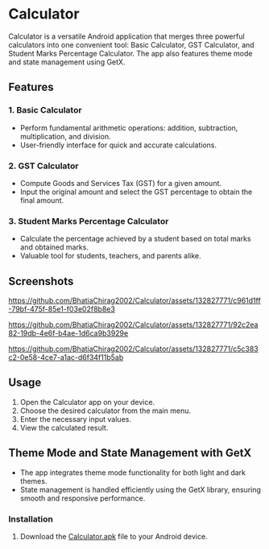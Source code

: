 # Calculator
Calculator is a versatile Android application that merges three powerful calculators into one convenient tool: Basic Calculator, GST Calculator, and Student Marks Percentage Calculator. The app also features theme mode and state management using GetX.

## Features

### 1. Basic Calculator
- Perform fundamental arithmetic operations: addition, subtraction, multiplication, and division.
- User-friendly interface for quick and accurate calculations.

### 2. GST Calculator
- Compute Goods and Services Tax (GST) for a given amount.
- Input the original amount and select the GST percentage to obtain the final amount.

### 3. Student Marks Percentage Calculator
- Calculate the percentage achieved by a student based on total marks and obtained marks.
- Valuable tool for students, teachers, and parents alike.

## Screenshots

https://github.com/BhatiaChirag2002/Calculator/assets/132827771/c961d1ff-79bf-475f-85e1-f03e02f8b8e3

https://github.com/BhatiaChirag2002/Calculator/assets/132827771/92c2ea82-19db-4e6f-b4ae-1d6ca9b3929e

https://github.com/BhatiaChirag2002/Calculator/assets/132827771/c5c383c2-0e58-4ce7-a1ac-d6f34f11b5ab

## Usage

1. Open the Calculator app on your device.
2. Choose the desired calculator from the main menu.
3. Enter the necessary input values.
4. View the calculated result.

## Theme Mode and State Management with GetX

- The app integrates theme mode functionality for both light and dark themes.
- State management is handled efficiently using the GetX library, ensuring smooth and responsive performance.

### Installation

1. Download the [Calculator.apk](https://drive.google.com/file/d/1ttGbdQSOodIVgneReJfiGn3VYKbEjEYg/view?usp=drive_link) file to your Android device.
